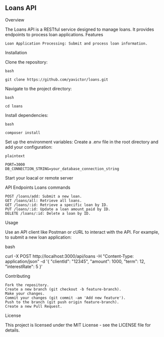 ## Loans API

Overview

The Loans API is a RESTful service designed to manage loans. It provides endpoints to process loan applications.
Features

    Loan Application Processing: Submit and process loan information.

Installation

Clone the repository:

    bash

    git clone https://github.com/yavictor/loans.git

Navigate to the project directory:

    bash
    
    cd loans

Install dependencies:

    bash
    
    composer install

Set up the environment variables:
Create a .env file in the root directory and add your configuration:

    plaintext
    
    PORT=3000
    DB_CONNECTION_STRING=your_database_connection_string

Start your loacal or remote server

API Endpoints
Loans commands

    POST /loans/add: Submit a new loan.
    GET /loans/all: Retrieve all loans.
    GET /loans/:id: Retrieve a specific loan by ID.
    PUT /loans/:id: Update a loan amount_paid by ID.
    DELETE /loans/:id: Delete a loan by ID.

Usage

Use an API client like Postman or cURL to interact with the API. For example, to submit a new loan application:

bash

curl -X POST http://localhost:3000/api/loans -H "Content-Type: application/json" -d '{
"clientId": "12345",
"amount": 1000,
"term": 12,
"interestRate": 5
}'

Contributing

    Fork the repository.
    Create a new branch (git checkout -b feature-branch).
    Make your changes.
    Commit your changes (git commit -am 'Add new feature').
    Push to the branch (git push origin feature-branch).
    Create a new Pull Request.

License

This project is licensed under the MIT License - see the LICENSE file for details.


